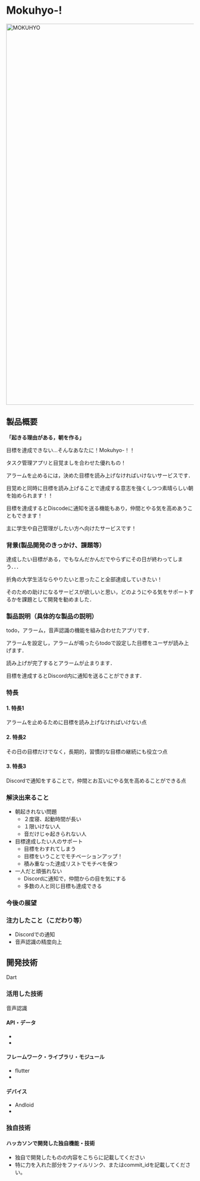 # __Mokuhyo-!__
<img width="1024" height="1024" alt="MOKUHYO" src="https://github.com/user-attachments/assets/560a4920-bc73-443f-8010-833d0ad0b891" />


## 製品概要
__「起きる理由がある，朝を作る」__

目標を達成できない…そんなあなたに！Mokuhyo-！！

タスク管理アプリと目覚ましを合わせた優れもの！

アラームを止めるには，決めた目標を読み上げなければいけないサービスです．

目覚めと同時に目標を読み上げることで達成する意志を強くしつつ素晴らしい朝を始められます！！

目標を達成するとDiscodeに通知を送る機能もあり，仲間とやる気を高めあうこともできます！

主に学生や自己管理がしたい方へ向けたサービスです！

### 背景(製品開発のきっかけ、課題等）
達成したい目標がある，でもなんだかんだでやらずにその日が終わってしまう．．．

折角の大学生活ならやりたいと思ったこと全部達成していきたい！

そのための助けになるサービスが欲しいと思い，どのようにやる気をサポートするかを課題として開発を勧めました．
### 製品説明（具体的な製品の説明）
todo，アラーム，音声認識の機能を組み合わせたアプリです．

アラームを設定し，アラームが鳴ったらtodoで設定した目標をユーザが読み上げます．

読み上げが完了するとアラームが止まります．

目標を達成するとDiscord内に通知を送ることができます．

### 特長
#### 1. 特長1
アラームを止めるために目標を読み上げなければいけない点
#### 2. 特長2
その日の目標だけでなく，長期的，習慣的な目標の継続にも役立つ点
#### 3. 特長3
Discordで通知をすることで，仲間とお互いにやる気を高めることができる点
### 解決出来ること
- 朝起きれない問題
    - ２度寝、起動時間が長い
    - １限いけない人
    - 音だけじゃ起きられない人
- 目標達成したい人のサポート
    - 目標をわすれてしまう
    - 目標をいうことでモチベーションアップ！
    - 積み重なった達成リストでモチベを保つ
- 一人だと頑張れない
    - Discordに通知で，仲間からの目を気にする
    - 多数の人と同じ目標も達成できる

### 今後の展望



### 注力したこと（こだわり等）
* Discordでの通知
* 音声認識の精度向上

## 開発技術
Dart

### 活用した技術
音声認識

#### API・データ
* 
* 

#### フレームワーク・ライブラリ・モジュール
* flutter
* 

#### デバイス
* Andloid
* 

### 独自技術
#### ハッカソンで開発した独自機能・技術
* 独自で開発したものの内容をこちらに記載してください
* 特に力を入れた部分をファイルリンク、またはcommit_idを記載してください。
